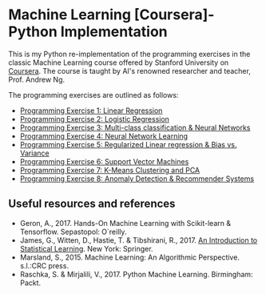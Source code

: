 # Machine Learning [Coursera]- Python Implementation #

This is my Python re-implementation of the programming exercises in the classic Machine Learning course offered by Stanford University on [Coursera](https://www.coursera.org/). The course is taught by AI's renowned researcher and teacher, Prof. Andrew Ng.

The programming exercises are outlined as follows:

- [Programming Exercise 1: Linear Regression](ex1)
- [Programming Exercise 2: Logistic Regression](ex2)
- [Programming Exercise 3: Multi-class classification & Neural Networks](ex3)
- [Programming Exercise 4: Neural Network Learning](ex4)
- [Programming Exercise 5: Regularized Linear regression & Bias vs. Variance](ex5)
- [Programming Exercise 6: Support Vector Machines](ex6)
- [Programming Exercise 7: K-Means Clustering and PCA](ex7)
- [Programming Exercise 8: Anomaly Detection & Recommender Systems](ex8)

## Useful resources and references
- Geron, A., 2017. Hands-On Machine Learning with Scikit-learn & Tensorflow. Sepastopol: O`reilly.
- James, G., Witten, D., Hastie, T. & Tibshirani, R., 2017. [An Introduction to Statistical Learning](http://faculty.marshall.usc.edu/gareth-james/ISL/). New York: Springer.
- Marsland, S., 2015. Machine Learning: An Algorithmic Perspective. s.l.:CRC press.
- Raschka, S. & Mirjalili, V., 2017. Python Machine Learning. Birmingham: Packt.


